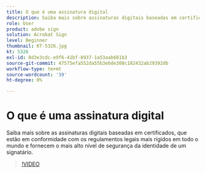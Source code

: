 ```yaml
---
title: O que é uma assinatura digital
description: Saiba mais sobre assinaturas digitais baseadas em certificados
role: User
product: adobe sign
solution: Acrobat Sign
level: Beginner
thumbnail: KT-5326.jpg
kt: 5326
exl-id: 8d3e3cdc-e9f6-41bf-8937-1a53aab681b3
source-git-commit: 47575efa552da55b3ebde308c182432ab29392db
workflow-type: tm+mt
source-wordcount: '39'
ht-degree: 0%

---
```


# O que é uma assinatura digital

Saiba mais sobre as assinaturas digitais baseadas em certificados, que estão em conformidade com os regulamentos legais mais rígidos em todo o mundo e fornecem o mais alto nível de segurança da identidade de um signatário.

>[!VIDEO](https://video.tv.adobe.com/v/337130?hidetitle=true)
